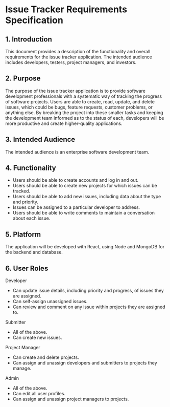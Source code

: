 # Issue Tracker Requirements Specification

## 1. Introduction

This document provides a description of the functionality and overall requirements for the issue tracker application. The intended audience includes developers, testers, project managers, and investors.

## 2. Purpose

The purpose of the issue tracker application is to provide software development professionals with a systematic way of tracking the progress of software projects. Users are able to create, read, update, and delete issues, which could be bugs, feature requests, customer problems, or anything else. By breaking the project into these smaller tasks and keeping the development team informed as to the status of each, developers will be more productive and create higher-quality applications.

## 3. Intended Audience

The intended audience is an enterprise software development team.

## 4. Functionality

- Users should be able to create accounts and log in and out.
- Users should be able to create new projects for which issues can be tracked.
- Users should be able to add new issues, including data about the type and priority.
- Issues can be assigned to a particular developer to address.
- Users should be able to write comments to maintain a conversation about each issue.

## 5. Platform

The application will be developed with React, using Node and MongoDB for the backend and database.

## 6. User Roles

Developer
- Can update issue details, including priority and progress, of issues they are assigned.
- Can self-assign unassigned issues.
- Can review and comment on any issue within projects they are assigned to.

Submitter
- All of the above.
- Can create new issues.

Project Manager
- Can create and delete projects.
- Can assign and unassign developers and submitters to projects they manage.

Admin
- All of the above.
- Can edit all user profiles.
- Can assign and unassign project managers to projects.

